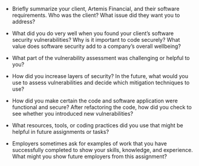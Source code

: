 - Briefly summarize your client, Artemis Financial, and their software requirements. Who was the client? What issue did they want you to address?

- What did you do very well when you found your client’s software security vulnerabilities? Why is it important to code securely? What value does software security add to a company’s overall wellbeing?

- What part of the vulnerability assessment was challenging or helpful to you?

- How did you increase layers of security? In the future, what would you use to assess vulnerabilities and decide which mitigation techniques to use?

- How did you make certain the code and software application were functional and secure? After refactoring the code, how did you check to see whether you introduced new vulnerabilities?

- What resources, tools, or coding practices did you use that might be helpful in future assignments or tasks?

- Employers sometimes ask for examples of work that you have successfully completed to show your skills, knowledge, and experience. What might you show future employers from this assignment?
